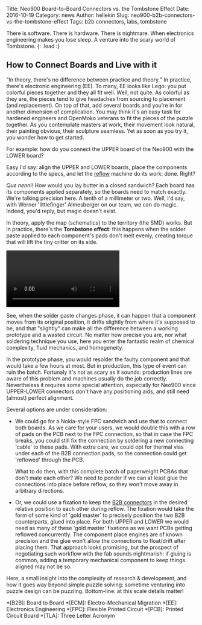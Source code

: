 Title:    Neo900 Board-to-Board Connectors vs. the Tombstone Effect
Date:     2016-10-19
Category: news
Author:   hellekin
Slug:     neo900-b2b-connectors-vs-the-tombstone-effect
Tags:     b2b connectors, labs, tombstone

There is software.  There is hardware.  There is nightmare.  When
electronics engineering makes you lose sleep.  A venture into the
scary world of Tombstone.
{: .lead :}

## How to Connect Boards and Live with it

<q cite="Jan L. A. van de Snepscheut">In theory, there's no difference
between practice and theory.</q> In practice, there's electronic
engineering (EE).  To many, EE looks like Lego: you put colorful
pieces together and they all fit well.  Well, not quite.  As colorful
as they are, the pieces tend to give headaches from sourcing to
placement (and replacement).  On top of that, add several boards and
you're in for another dimension of complication.  You may think it's
an easy task for hardened engineers and OpenMoko veterans to fit the
pieces of the puzzle together.  As you contemplate masters at work,
their movement look natural, their painting obvious, their sculpture
seamless.  Yet as soon as you try it, you wonder how to get started.

For example: how do you connect the UPPER board of the Neo900 with the
LOWER board?

Easy I'd say: align the UPPER and LOWER boards, place the components
according to the specs, and let the [reflow] machine do its work:
done.  Right?

_Que nenni!_ How would you lay butter in a closed sandwich? Each board
has its components applied separately, so the boards need to match
exactly.  We're talking precision here. A tenth of a millimeter or
two. Well, I'd say, with Werner 'littlefinger' Almesberger on our
team, we can do magic. Indeed, you'd reply, but magic doesn't exist.

In theory, apply the map (schematics) to the territory (the SMD)
works.  But in practice, there's the **Tombstone effect**: this
happens when the solder paste applied to each component's pads don't
melt evenly, creating torque that will lift the tiny critter on its
side.

<video preload="auto" controls="auto">
<source src="https://b2aeaa58a57a200320db-8b65b95250e902c437b256b5abf3eac7.ssl.cf5.rackcdn.com/media_entries/11493/tombstone-3KiXlb3v924.webm" type="video/webm; codecs=&quot;vp8, vorbis&quot;"><p><a href="https://goblinrefuge.com/mediagoblin/u/hellekin/m/tombstone-effect/">Watch this video</a> on GoblinRefuge.</p></video>

See, when the solder paste changes phase, it can happen that a
component moves from its original position, it drifts slightly from
where it's supposed to be, and that "slightly" can make all the
difference between a working prototype and a wasted circuit.  No
matter how precise you are, nor what soldering technique you use, here
you enter the fantastic realm of chemical complexity, fluid mechanics,
and homegeneity.

In the prototype phase, you would resolder the faulty component and
that would take a few hours at most.  But in production, this type of
event can ruin the batch.  Fortunaly it's not as scary as it sounds:
production lines are aware of this problem and machines usually do the
job correctly.  Nevertheless it requires some special attention,
especially for Neo900 since UPPER-LOWER connectors don't have any
positioning aids, and still need (almost) perfect alignment.

Several options are under consideration:

- We could go for a Nokia-style FPC sandwich and use that to connect
  both boards.  As we care for your users, we would double this with a
  row of pads on the PCB next to the FPC connection, so that in case
  the FPC breaks, you could still fix the connection by soldering a
  new connecting 'cable' to these pads.  With extra care, we could opt
  for thermal vias under each of the B2B connection pads, so the
  connection could get 'reflowed' through the PCB.

  What to do then, with this complete batch of paperweight PCBAs that
  don't mate each other?  We need to ponder if we can at least glue
  the connections into place before reflow, so they won't move away in
  arbitrary directions.

- Or, we could use a fixation to keep the [B2B connectors] in the
  desired relative position to each other during reflow.  The fixation
  would take the form of some kind of 'gold master' to precisely
  position the two B2B counterparts, glued into place.  For both UPPER
  and LOWER we would need as many of these 'gold master' fixations as
  we want PCBs getting reflowed concurrently.  The component place
  engines are of known precision and the glue won't allow the
  connections to float/drift after placing them.  That approach looks
  promising, but the prospect of negotiating such workflow with the
  fab sounds nightmarish: if gluing is common, adding a temporary
  mechanical component to keep things aligned may not be so.

Here, a small insight into the complexity of research & development,
and how it goes way beyond simple puzzle solving: sometime venturing
into puzzle design can be puzzling.  Bottom-line: at this scale
details matter!


*[B2B]: Board to Board
*[ECM]: Electro-Mechanical Migration
*[EE]: Electronics Engineering
*[FPC]: Flexible Printed Circuit
*[PCB]: Printed Circuit Board
*[TLA]: Three Letter Acronym

[B2B connectors]: http://www.hirose.co.jp/cataloge_hp/ed_DF40_20140305.pdf
[reflow]: https://electronics.stackexchange.com/questions/27573/why-and-when-to-use-reflow-soldering
